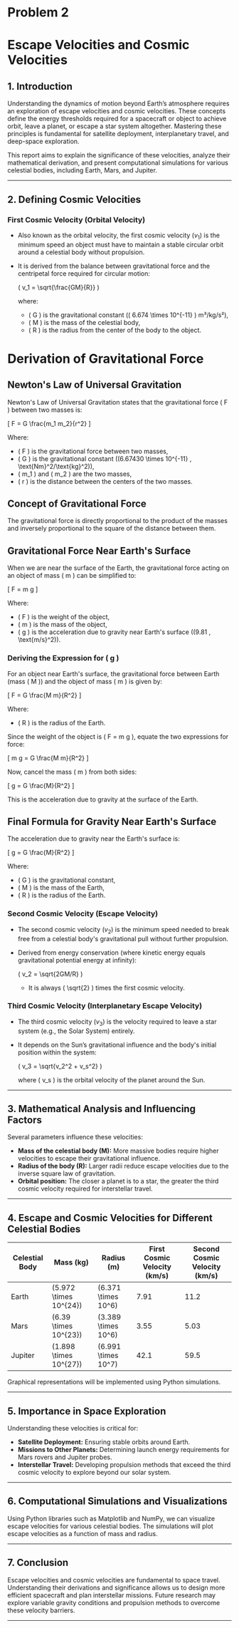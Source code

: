 # Problem 2
# **Escape Velocities and Cosmic Velocities**

## **1. Introduction**
Understanding the dynamics of motion beyond Earth’s atmosphere requires an exploration of escape velocities and cosmic velocities. These concepts define the energy thresholds required for a spacecraft or object to achieve orbit, leave a planet, or escape a star system altogether. Mastering these principles is fundamental for satellite deployment, interplanetary travel, and deep-space exploration.

This report aims to explain the significance of these velocities, analyze their mathematical derivation, and present computational simulations for various celestial bodies, including Earth, Mars, and Jupiter.

---

## **2. Defining Cosmic Velocities**
### **First Cosmic Velocity (Orbital Velocity)**
- Also known as the orbital velocity, the first cosmic velocity (​$v_1$​) is the minimum speed an object must have to maintain a stable circular orbit around a celestial body without propulsion.
- It is derived from the balance between gravitational force and the centripetal force required for circular motion:
  
  \( v_1 = \sqrt{\frac{GM}{R}} \)
  
  where:
  - \( G \) is the gravitational constant (\( 6.674 \times 10^{-11} \) m³/kg/s²),
  - \( M \) is the mass of the celestial body,
  - \( R \) is the radius from the center of the body to the object.

# Derivation of Gravitational Force

## Newton's Law of Universal Gravitation

Newton's Law of Universal Gravitation states that the gravitational force \( F \) between two masses is:

\[
F = G \frac{m_1 m_2}{r^2}
\]

Where:
- \( F \) is the gravitational force between two masses,
- \( G \) is the gravitational constant (\(6.67430 \times 10^{-11} \, \text{Nm}^2/\text{kg}^2\)),
- \( m_1 \) and \( m_2 \) are the two masses,
- \( r \) is the distance between the centers of the two masses.

## Concept of Gravitational Force

The gravitational force is directly proportional to the product of the masses and inversely proportional to the square of the distance between them.

## Gravitational Force Near Earth's Surface

When we are near the surface of the Earth, the gravitational force acting on an object of mass \( m \) can be simplified to:

\[
F = m g
\]

Where:
- \( F \) is the weight of the object,
- \( m \) is the mass of the object,
- \( g \) is the acceleration due to gravity near Earth's surface (\(9.81 \, \text{m/s}^2\)).

### Deriving the Expression for \( g \)

For an object near Earth's surface, the gravitational force between Earth (mass \( M \)) and the object of mass \( m \) is given by:

\[
F = G \frac{M m}{R^2}
\]

Where:
- \( R \) is the radius of the Earth.

Since the weight of the object is \( F = m g \), equate the two expressions for force:

\[
m g = G \frac{M m}{R^2}
\]

Now, cancel the mass \( m \) from both sides:

\[
g = G \frac{M}{R^2}
\]

This is the acceleration due to gravity at the surface of the Earth.

## Final Formula for Gravity Near Earth's Surface

The acceleration due to gravity near the Earth's surface is:

\[
g = G \frac{M}{R^2}
\]

Where:
- \( G \) is the gravitational constant,
- \( M \) is the mass of the Earth,
- \( R \) is the radius of the Earth.


### **Second Cosmic Velocity (Escape Velocity)**
- The second cosmic velocity (​$v_2$​) is the minimum speed needed to break free from a celestial body's gravitational pull without further propulsion.
- Derived from energy conservation (where kinetic energy equals gravitational potential energy at infinity):
  
  \( v_2 = \sqrt{2GM/R} \)
  
  - It is always \( \sqrt{2} \) times the first cosmic velocity.

### **Third Cosmic Velocity (Interplanetary Escape Velocity)**
- The third cosmic velocity (​$v_3$​) is the velocity required to leave a star system (e.g., the Solar System) entirely.
- It depends on the Sun’s gravitational influence and the body's initial position within the system:
  
  \( v_3 = \sqrt{v_2^2 + v_s^2} \)
  
  where \( v_s \) is the orbital velocity of the planet around the Sun.

---

## **3. Mathematical Analysis and Influencing Factors**
Several parameters influence these velocities:
- **Mass of the celestial body (M):** More massive bodies require higher velocities to escape their gravitational influence.
- **Radius of the body (R):** Larger radii reduce escape velocities due to the inverse square law of gravitation.
- **Orbital position:** The closer a planet is to a star, the greater the third cosmic velocity required for interstellar travel.

---

## **4. Escape and Cosmic Velocities for Different Celestial Bodies**
| Celestial Body | Mass (kg) | Radius (m) | First Cosmic Velocity (km/s) | Second Cosmic Velocity (km/s) |
|--------------|------------|------------|---------------------------------|---------------------------------|
| Earth        | \(5.972 \times 10^{24}\) | \(6.371 \times 10^6\) | 7.91 | 11.2 |
| Mars         | \(6.39 \times 10^{23}\)  | \(3.389 \times 10^6\) | 3.55 | 5.03 |
| Jupiter      | \(1.898 \times 10^{27}\) | \(6.991 \times 10^7\) | 42.1 | 59.5 |

Graphical representations will be implemented using Python simulations.

---

## **5. Importance in Space Exploration**
Understanding these velocities is critical for:
- **Satellite Deployment:** Ensuring stable orbits around Earth.
- **Missions to Other Planets:** Determining launch energy requirements for Mars rovers and Jupiter probes.
- **Interstellar Travel:** Developing propulsion methods that exceed the third cosmic velocity to explore beyond our solar system.

---

## **6. Computational Simulations and Visualizations**
Using Python libraries such as Matplotlib and NumPy, we can visualize escape velocities for various celestial bodies. The simulations will plot escape velocities as a function of mass and radius.

---

## **7. Conclusion**
Escape velocities and cosmic velocities are fundamental to space travel. Understanding their derivations and significance allows us to design more efficient spacecraft and plan interstellar missions. Future research may explore variable gravity conditions and propulsion methods to overcome these velocity barriers.

---

